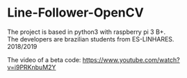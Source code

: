 # Line-Follower-OpenCV

The project is based in python3 with raspberry pi 3 B+. <br />
The developers are brazilian students from ES-LINHARES. <br />
2018/2019 <br />

The video of a beta code:
https://www.youtube.com/watch?v=i9PRKnbuM2Y

